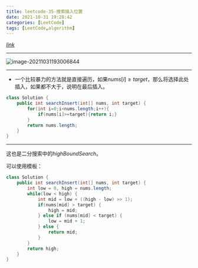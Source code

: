 ```yaml
---
title: leetcode-35-搜索插入位置
date: 2021-10-31 19:28:42
categories: [LeetCode]
tags: [LeetCode,algorithm]
---
```


[$link$](https://leetcode-cn.com/problems/search-insert-position/)

<hr/>

![image-20211031193006844](https://gitee.com/cao_ziqiang/img/raw/master/20211031193006.png)

<hr/>

- 一个比较暴力的方法就是直接遍历，如果$nums[i] \ge target$，那么将选择此处插入，如果都不大于，说明在最后插入。

```java
class Solution {
    public int searchInsert(int[] nums, int target) {
        for(int i=0;i<nums.length;i++){
            if(nums[i]>=target){return i;}
        }
        return nums.length;
    }
}
```

<hr/>

这也是二分搜索中的$highBoundSearch$。

可以使用模板：

```java
class Solution {
    public int searchInsert(int[] nums, int target) {
        int low = 0, high = nums.length;
        while(low < high) {
            int mid = low + ((high - low) >> 1);
            if(nums[mid] > target) {
                high = mid;
            } else if (nums[mid] < target) {
                low = mid + 1;
            } else {
                return mid;
            }
        }
        return high;
    }
}
```

